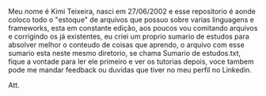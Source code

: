 
 Meu nome é Kimi Teixeira, nasci em 27/06/2002 e esse repositorio é aonde coloco todo o   "estoque" de arquivos que possuo sobre varias linguagens e frameworks, esta em constante edição, aos poucos vou comitando arquivos e corrigindo os já existentes, eu criei um proprio sumario de estudos para absolver melhor o conteudo de coisas que aprendo, o arquivo com esse sumario esta neste mesmo diretorio, se chama Sumario de estudos.txt, fique a vontade para ler ele primeiro e ver os tutorias depois, voce tambem pode me mandar feedback ou duvidas que tiver no meu perfil no Linkedin.

Att.
